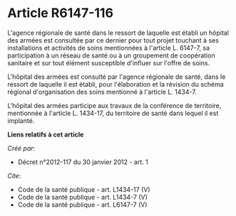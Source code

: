# Article R6147-116

L'agence régionale de santé dans le ressort de laquelle est établi un hôpital des armées est consultée par ce dernier pour
tout projet touchant à ses installations et activités de soins mentionnées à l'article L. 6147-7, sa participation à un
réseau de santé ou à un groupement de coopération sanitaire et sur tout élément susceptible d'influer sur l'offre de soins. 

L'hôpital des armées est consulté par l'agence régionale de santé, dans le ressort de laquelle il est établi, pour
l'élaboration et la révision du schéma régional d'organisation des soins mentionné à l'article L. 1434-7. 

L'hôpital des armées participe aux travaux de la conférence de territoire, mentionnée à l'article L. 1434-17, du territoire
de santé dans lequel il est implanté.

**Liens relatifs à cet article**

_Créé par_:

  - Décret n°2012-117 du 30 janvier 2012 - art. 1

_Cite_:

  - Code de la santé publique - art. L1434-17 (V)
  - Code de la santé publique - art. L1434-7 (V)
  - Code de la santé publique - art. L6147-7 (V)

